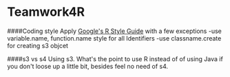 # Teamwork4R


####Coding style 
  Apply  [Google's R Style Guide](https://pages.github.com/) with a few exceptions
-use variable.name, function.name style for all Identifiers
-use classname.create for creating s3 objcet

####s3 vs s4
  Using s3. What's the point to use R instead of of using Java if you don't loose up a little bit, besides feel no need of s4.

